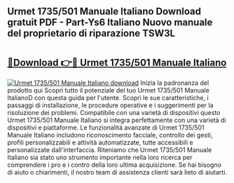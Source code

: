 ## Urmet 1735/501 Manuale Italiano Download gratuit PDF - Part-Ys6 Italiano Nuovo manuale del proprietario di riparazione TSW3L

# <h2><a href="http://dfcw9r.blite.top/?on=Urmet+1735%2f501+Manuale+Italiano">🔗Download 👉🔴 Urmet 1735/501 Manuale Italiano</a></h2>

[![Urmet 1735/501 Manuale Italiano download](https://i.imgur.com/lujVjoI.png)](http://dfcw9r.blite.top/?on=Urmet+1735%2f501+Manuale+Italiano)
Inizia la padronanza del prodotto qui Scopri tutto il potenziale del tuo Urmet 1735/501 Manuale ItalianoD con questa guida per l'utente. Scopri le sue caratteristiche, i passaggi di installazione, le procedure operative e i suggerimenti per la risoluzione dei problemi. Compatibile con una varietà di dispositivi questo Urmet 1735/501 Manuale Italiano si integra perfettamente con una varietà di dispositivi e piattaforme. Le funzionalità avanzate di Urmet 1735/501 Manuale Italiano includono riconoscimento facciale, controllo dei gesti, profili personalizzabili e attività automatizzate, tutte accessibili e personalizzate dall'interfaccia. Riteniamo che Urmet 1735/501 Manuale Italiano sia stato uno strumento importante nella loro ricerca per comprendere i pro e i contro della loro ultima acquisizione. Se hai bisogno di aiuto o chiarimenti, il nostro team di assistenza clienti sarà lieto di aiutarti.

